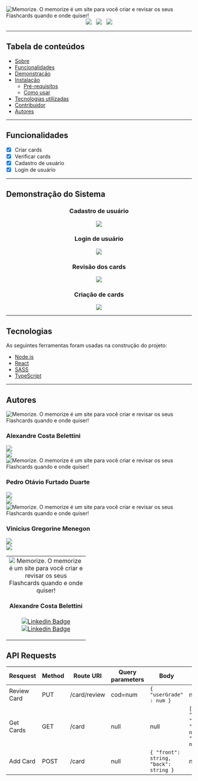 
<img alt="Memorize. O memorize é um site para você criar e revisar os seus Flashcards quando e onde quiser!" src="./client/src/assets/readme/banner.png" />
<div align="center">
  <img src="https://img.shields.io/static/v1?labelColor=6C117B&label=License&message=MIT&color=57B536&style=for-the-badge"/> 
  &nbsp
  <img src="https://img.shields.io/static/v1?labelColor=6C117B&label=Node.js&message=14.17.3&color=57B536&style=for-the-badge"/> 
  &nbsp
  <img src="https://img.shields.io/static/v1?labelColor=6C117B&label=Status&message=Concluido&color=57B536&style=for-the-badge"/>
</div>

---

## Tabela de conteúdos

<!--ts-->
   * [Sobre](#sobre)
   * [Funcionalidades](#funcionalidades)
   * [Demonstração](#demonstracao)
   * [Instalação](#instalacao)
      * [Pré-requisitos](#pre-requisitos)
      * [Como usar](#como-usar)
   * [Tecnologias utilizadas](#tecnologias)
   * [Contribuidor](#contribuidor)
   * [Autores](#autores)
<!--te-->

---
## Funcionalidades

- [x] Criar cards
- [x] Verificar cards
- [x] Cadastro de usuário
- [x] Login de usuário

---
## Demonstração do Sistema

<div align="center">
  
  ### Cadastro de usuário
  <img src="./client/src/assets/readme/signup.png" />
  <br/>
  
  ### Login de usuário
  <img src="./client/src/assets/readme/login.png" />
  <br/>
  
  ### Revisão dos cards
  <img src="./client/src/assets/readme/card.png" />
  <br/>
  
  ### Criação de cards
  <img src="./client/src/assets/readme/addcard.png" />
  <br/>
  
</div>

---
## Tecnologias

As seguintes ferramentas foram usadas na construção do projeto:

- [Node.js](https://nodejs.org/en/)
- [React](https://pt-br.reactjs.org/)
- [SASS](https://sass-lang.com/)
- [TypeScript](https://www.typescriptlang.org/)

---
## Autores
<div id="test">
  <div class="profile">
    <img alt="Memorize. O memorize é um site para você criar e revisar os seus Flashcards quando e onde quiser!" src="./client/src/assets/readme/AlexandreProfile.jpeg" class="profile_photo"/> 
    <h3 class="profile_name">Alexandre Costa Belettini</h3>
    <div class="profile_describle">
      <img src="https://img.shields.io/static/v1?&label=Linkedin&message=Alexandre Costa Belettini&color=d2cbc3&labelColor=blue&style=flat&url=https://www.linkedin.com/in/alexandrexyz/" /> <br>
      <img src="https://img.shields.io/static/v1?&label=GitHub&message=AlexandreXYZ&color=d2cbc3&labelColor=2f2e2c&style=flat&url=https://github.com/k1vz" /> 
    </div>
  </div>
  <div class="profile">
    <img alt="Memorize. O memorize é um site para você criar e revisar os seus Flashcards quando e onde quiser!" src="./client/src/assets/readme/PedroProfile.jpeg" class="profile_photo"/> 
    <h3 class="profile_name">Pedro Otávio Furtado Duarte</h3>
    <div class="profile_describle">
      <img src="https://img.shields.io/static/v1?&label=Linkedin&message=Pedro Duarte&color=d2cbc3&labelColor=blue&style=flat&url=https://www.linkedin.com/in/pedro-duarte-5b5356214/"/> <br>
      <img src="https://img.shields.io/static/v1?&label=GitHub&message=k1vz&color=d2cbc3&labelColor=2f2e2c&style=flat&url=https://github.com/k1vz" /> 
    </div>
  </div>
  <div class="profile">
    <img alt="Memorize. O memorize é um site para você criar e revisar os seus Flashcards quando e onde quiser!" src="./client/src/assets/readme/ViniciusProfile.jpeg" class="profile_photo"/> 
    <h3 class="profile_name">Vinicius Gregorine Menegon</h3>
    <div class="profile_describle">
      <img src="https://img.shields.io/static/v1?&label=Linkedin&message=Vinicius Gregorine Menegon&color=d2cbc3&labelColor=blue&style=flat&url=https://www.linkedin.com/in/vinicius-gregorine-menegon-92428b210/"/> <br>
      <img src="https://img.shields.io/static/v1?&label=GitHub&message=ViniciusGregorine&color=d2cbc3&labelColor=2f2e2c&style=flat&url=https://github.com/ViniciusGregorine"/> 
    </div>
  </div>
</div>
<table>
<tr>
  <td width="200px" align="center">
    <img alt="Memorize. O memorize é um site para você criar e revisar os seus Flashcards quando e onde quiser!" src="./client/src/assets/readme/AlexandreProfile.jpeg"/> 
    <h4>Alexandre Costa Belettini</h4> 

  [![Linkedin Badge](https://img.shields.io/badge/-Alexandre%20Costa%20Belettini-white?style=flat-square&logo=linkedin&logoColor=blue&link=https://www.linkedin.com/in/alexandrexyz/)](https://www.linkedin.com/in/alexandrexyz/)
  [![Linkedin Badge](https://img.shields.io/badge/-AlexandreXYZ-white?style=flat-square&logo=GitHub&logoColor=black&link=https://github.com/AlexandreXYZ)](https://github.com/AlexandreXYZ)
  </td>
</tr>
</table>


## API Requests 
Resquest | Method | Route URI | Query parameters | Body | Response 
--- | --- | --- | --- | --- |--- 
Review Card | PUT | /card/review | cod=num | ` { "userGrade" : num } `| null 
Get Cards | GET | /card | null | null | ` [{ "cod": num, "front": string, "back": string, "interval_time": num, "review_cod": num }] `
Add Card | POST | /card | null | `{ "front": string, "back": string }` | null


